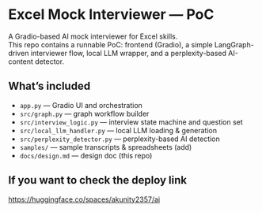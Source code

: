# Excel Mock Interviewer — PoC

A Gradio-based AI mock interviewer for Excel skills.  
This repo contains a runnable PoC: frontend (Gradio), a simple LangGraph-driven interviewer flow, local LLM wrapper, and a perplexity-based AI-content detector.

## What’s included
- `app.py` — Gradio UI and orchestration
- `src/graph.py` — graph workflow builder
- `src/interview_logic.py` — interview state machine and question set
- `src/local_llm_handler.py` — local LLM loading & generation
- `src/perplexity_detector.py` — perplexity-based AI detection
- `samples/` — sample transcripts & spreadsheets (add)
- `docs/design.md` — design doc (this repo)

## If you want to check the deploy link
https://huggingface.co/spaces/akunity2357/ai
